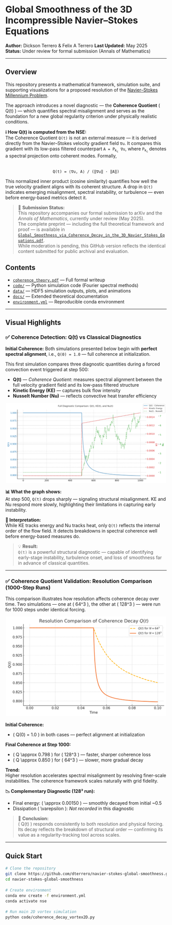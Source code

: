 # Global Smoothness of the 3D Incompressible Navier–Stokes Equations

**Author:** Dickson Terrero & Felix A Terrero
**Last Updated:** May 2025  
**Status:** Under review for formal submission (Annals of Mathematics)

---

## Overview

This repository presents a mathematical framework, simulation suite, and supporting visualizations for a proposed resolution of the [Navier–Stokes Millennium Problem](https://www.claymath.org/millennium-problems/navier%E2%80%93stokes-equation).

The approach introduces a novel diagnostic — the **Coherence Quotient** \( Q(t) \) — which quantifies spectral misalignment and serves as the foundation for a new global regularity criterion under physically realistic conditions.

<p><strong>ℹ️ How Q(t) is computed from the NSE:</strong><br>
The Coherence Quotient <code>Q(t)</code> is not an external measure — it is derived directly from the Navier–Stokes velocity gradient field <code>∇u</code>. It compares this gradient with its low-pass filtered counterpart <code>A = P<sub>k<sub>c</sub></sub> ∇u</code>, where <code>P<sub>k<sub>c</sub></sub></code> denotes a spectral projection onto coherent modes. Formally,</p>

<p align="center"><code>
Q(t) = ⟨∇u, A⟩ / (‖∇u‖ · ‖A‖)
</code></p>

<p>This normalized inner product (cosine similarity) quantifies how well the true velocity gradient aligns with its coherent structure. A drop in <code>Q(t)</code> indicates emerging misalignment, spectral instability, or turbulence — even before energy-based metrics detect it.</p>

> 📝 **Submission Status:**  
> This repository accompanies our formal submission to arXiv and the *Annals of Mathematics*, currently under review (May 2025).  
> The complete preprint — including the full theoretical framework and proof — is available in [`Global_Smoothness_via_Coherence_Decay_in_the_3D_Navier_Stokes_Equations.pdf`](./docs/Global_Smoothness_via_Coherence_Decay_in_the_3D_Navier_Stokes_Equations.pdf).  
> While moderation is pending, this GitHub version reflects the identical content submitted for public archival and evaluation.


## Contents

- [`coherence_theory.pdf`](./coherence_theory.pdf) — Full formal writeup
- [`code/`](./code) — Python simulation code (Fourier spectral methods)
- [`data/`](./data) — HDF5 simulation outputs, plots, and animations
- [`docs/`](./docs) — Extended theoretical documentation
- [`environment.yml`](./environment.yml) — Reproducible conda environment

---

## Visual Highlights

<h3>✅ Coherence Detection: Q(t) vs Classical Diagnostics</h3>

<p><strong>Initial Coherence:</strong> Both simulations presented below begin with <strong>perfect spectral alignment</strong>, i.e., 
<code>Q(0) = 1.0</code> — full coherence at initialization.</p>

<p>This first simulation compares three diagnostic quantities during a forced convection event triggered at step 500:</p>

<ul>
  <li><strong>Q(t)</strong> — <em>Coherence Quotient</em>: measures spectral alignment between the full velocity gradient field and its low-pass filtered structure</li>
  <li><strong>Kinetic Energy (KE)</strong> — captures bulk flow intensity</li>
  <li><strong>Nusselt Number (Nu)</strong> — reflects convective heat transfer efficiency</li>
</ul>


<p align="center">
  <img src="assets/img/full_diagnostic_comparison_Q(s)_KE_Nu.png" width="500"/>
</p>

<p><strong>📊 What the graph shows:</strong><br>
At step 500, <code>Q(t)</code> drops sharply — signaling structural misalignment. KE and Nu respond more slowly, highlighting their limitations in capturing early instability.</p>

<p><strong>🧠 Interpretation:</strong><br>
While KE tracks energy and Nu tracks heat, only <code>Q(t)</code> reflects the internal order of the flow field. It detects breakdowns in spectral coherence well before energy-based measures do.</p>

<blockquote>
  💡 <strong>Result:</strong><br>
  <code>Q(t)</code> is a powerful structural diagnostic — capable of identifying early-stage instability, turbulence onset, and loss of smoothness far in advance of classical quantities.
</blockquote>


---

### ✅ Coherence Quotient Validation: Resolution Comparison (1000-Step Runs)

This comparison illustrates how resolution affects coherence decay over time. Two simulations — one at \( 64^3 \), the other at \( 128^3 \) — were run for 1000 steps under identical forcing.

<p align="center">
  <img src="assets/img/resolution_comparison_of_coherence_decay_128_64.png" width="500"/>
</p>

**Initial Coherence:**  
- \( Q(0) = 1.0 \) in both cases — perfect alignment at initialization

**Final Coherence at Step 1000:**  
- \( Q \approx 0.798 \) for \( 128^3 \) — faster, sharper coherence loss  
- \( Q \approx 0.850 \) for \( 64^3 \) — slower, more gradual decay

**Trend:**  
Higher resolution accelerates spectral misalignment by resolving finer-scale instabilities. The coherence framework scales naturally with grid fidelity.

**📉 Complementary Diagnostic (128³ run):**  
- Final energy: \( \approx 0.00150 \) — smoothly decayed from initial ~0.5  
- Dissipation \( \varepsilon \): *Not recorded* in this diagnostic

> 🧠 **Conclusion:**  
> \( Q(t) \) responds consistently to both resolution and physical forcing. Its decay reflects the breakdown of structural order — confirming its value as a regularity-tracking tool across scales.

---

## Quick Start

```bash
# Clone the repository
git clone https://github.com/dterrero/navier-stokes-global-smoothness.git
cd navier-stokes-global-smoothness

# Create environment
conda env create -f environment.yml
conda activate nse

# Run main 2D vortex simulation
python code/coherence_decay_vortex2D.py
